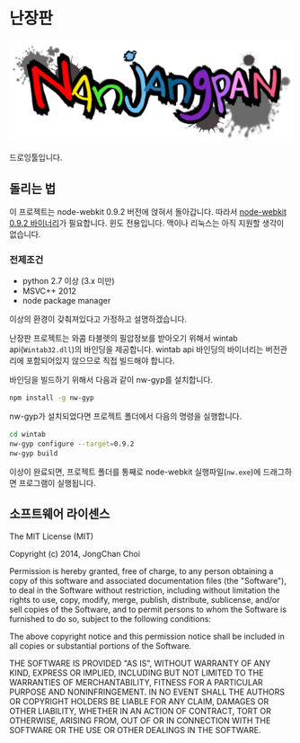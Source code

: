 난장판
===
![Nanjangpan](assets/logo.png)

드로잉툴입니다.


돌리는 법
---
이 프로젝트는 node-webkit 0.9.2 버전에 얹혀서 돌아갑니다.
따라서 [node-webkit 0.9.2 바이너리][1]가 필요합니다.
윈도 전용입니다. 맥이나 리눅스는 아직 지원할 생각이 없습니다.

[1]: https://s3.amazonaws.com/node-webkit/v0.9.2/node-webkit-v0.9.2-win-ia32.zip

### 전제조건

 * python 2.7 이상 (3.x 미만)
 * MSVC++ 2012
 * node package manager

이상의 환경이 갖춰져있다고 가정하고 설명하겠습니다.

난장판 프로젝트는 와콤 타블렛의 필압정보를 받아오기 위해서 wintab api(`Wintab32.dll`)의 바인딩을 제공합니다.
wintab api 바인딩의 바이너리는 버전관리에 포함되어있지 않으므로 직접 빌드해야 합니다.

바인딩을 빌드하기 위해서 다음과 같이 nw-gyp를 설치합니다.

```sh
npm install -g nw-gyp
```

nw-gyp가 설치되었다면 프로젝트 폴더에서 다음의 명령을 실행합니다.

```sh
cd wintab
nw-gyp configure --target=0.9.2
nw-gyp build
```
이상이 완료되면, 프로젝트 폴더를 통째로 node-webkit 실행파일(`nw.exe`)에 드래그하면 프로그램이 실행됩니다.


소프트웨어 라이센스
---
The MIT License (MIT)

Copyright (c) 2014, JongChan Choi

Permission is hereby granted, free of charge, to any person obtaining a copy
of this software and associated documentation files (the "Software"), to deal
in the Software without restriction, including without limitation the rights
to use, copy, modify, merge, publish, distribute, sublicense, and/or sell
copies of the Software, and to permit persons to whom the Software is
furnished to do so, subject to the following conditions:

The above copyright notice and this permission notice shall be included in
all copies or substantial portions of the Software.

THE SOFTWARE IS PROVIDED "AS IS", WITHOUT WARRANTY OF ANY KIND, EXPRESS OR
IMPLIED, INCLUDING BUT NOT LIMITED TO THE WARRANTIES OF MERCHANTABILITY,
FITNESS FOR A PARTICULAR PURPOSE AND NONINFRINGEMENT. IN NO EVENT SHALL THE
AUTHORS OR COPYRIGHT HOLDERS BE LIABLE FOR ANY CLAIM, DAMAGES OR OTHER
LIABILITY, WHETHER IN AN ACTION OF CONTRACT, TORT OR OTHERWISE, ARISING FROM,
OUT OF OR IN CONNECTION WITH THE SOFTWARE OR THE USE OR OTHER DEALINGS IN
THE SOFTWARE.
